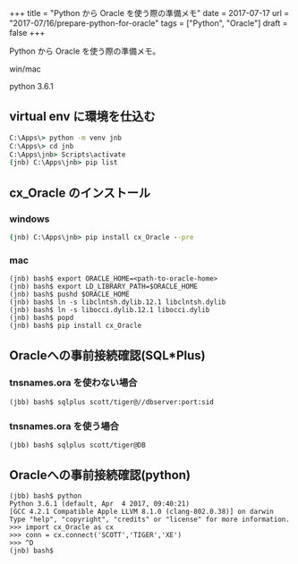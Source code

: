 +++
title = "Python から Oracle を使う際の準備メモ"
date = 2017-07-17
url = "2017-07/16/prepare-python-for-oracle"
tags = ["Python", "Oracle"]
draft = false
+++

Python から Oracle を使う際の準備メモ。

<!--more-->

win/mac

python 3.6.1

## virtual env に環境を仕込む

```bat
C:\Apps\> python -m venv jnb
C:\Apps\> cd jnb
C:\Apps\jnb> Scripts\activate
(jnb) C:\Apps\jnb> pip list
```

## cx_Oracle のインストール

### windows

```bat
(jnb) C:\Apps\jnb> pip install cx_Oracle --pre
```

### mac

```shell-session
(jnb) bash$ export ORACLE_HOME=<path-to-oracle-home>
(jnb) bash$ export LD_LIBRARY_PATH=$ORACLE_HOME
(jnb) bash$ pushd $ORACLE_HOME
(jnb) bash$ ln -s libclntsh.dylib.12.1 libclntsh.dylib
(jnb) bash$ ln -s libocci.dylib.12.1 libocci.dylib
(jnb) bash$ popd
(jnb) bash$ pip install cx_Oracle
```

## Oracleへの事前接続確認(SQL*Plus)

### tnsnames.ora を使わない場合

```
(jbb) bash$ sqlplus scott/tiger@//dbserver:port:sid
```

### tnsnames.ora を使う場合

```
(jbb) bash$ sqlplus scott/tiger@DB
```

## Oracleへの事前接続確認(python)

```shell-session
(jbb) bash$ python
Python 3.6.1 (default, Apr  4 2017, 09:40:21) 
[GCC 4.2.1 Compatible Apple LLVM 8.1.0 (clang-802.0.38)] on darwin
Type "help", "copyright", "credits" or "license" for more information.
>>> import cx_Oracle as cx
>>> conn = cx.connect('SCOTT','TIGER','XE')
>>> ^D
(jnb) bash$
```

